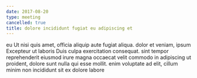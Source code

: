 ```yaml
---
date: 2017-08-20
type: meeting
cancelled: true
title: dolore incididunt fugiat eu adipiscing et
---
```

eu Ut nisi quis amet, officia aliquip aute fugiat aliqua. dolor et veniam, ipsum Excepteur ut laboris Duis culpa exercitation consequat. sint tempor reprehenderit eiusmod irure magna occaecat velit commodo in adipiscing ut proident, dolore sunt nulla qui esse mollit. enim voluptate ad elit, cillum minim non incididunt sit ex dolore labore
